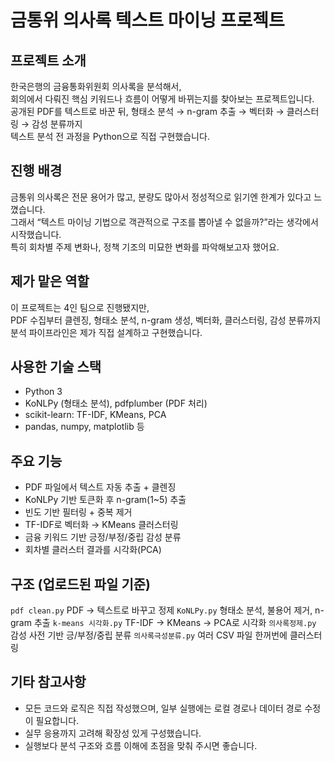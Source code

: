 # 금통위 의사록 텍스트 마이닝 프로젝트

## 프로젝트 소개

한국은행의 금융통화위원회 의사록을 분석해서,  
회의에서 다뤄진 핵심 키워드나 흐름이 어떻게 바뀌는지를 찾아보는 프로젝트입니다.  
공개된 PDF를 텍스트로 바꾼 뒤, 형태소 분석 → n-gram 추출 → 벡터화 → 클러스터링 → 감성 분류까지  
텍스트 분석 전 과정을 Python으로 직접 구현했습니다.

## 진행 배경

금통위 의사록은 전문 용어가 많고, 분량도 많아서 정성적으로 읽기엔 한계가 있다고 느꼈습니다.  
그래서 “텍스트 마이닝 기법으로 객관적으로 구조를 뽑아낼 수 없을까?”라는 생각에서 시작했습니다.  
특히 회차별 주제 변화나, 정책 기조의 미묘한 변화를 파악해보고자 했어요.

## 제가 맡은 역할

이 프로젝트는 4인 팀으로 진행됐지만,  
PDF 수집부터 클렌징, 형태소 분석, n-gram 생성, 벡터화, 클러스터링, 감성 분류까지  
분석 파이프라인은 제가 직접 설계하고 구현했습니다.

## 사용한 기술 스택

- Python 3
- KoNLPy (형태소 분석), pdfplumber (PDF 처리)
- scikit-learn: TF-IDF, KMeans, PCA
- pandas, numpy, matplotlib 등

## 주요 기능

- PDF 파일에서 텍스트 자동 추출 + 클렌징
- KoNLPy 기반 토큰화 후 n-gram(1~5) 추출
- 빈도 기반 필터링 + 중복 제거
- TF-IDF로 벡터화 → KMeans 클러스터링
- 금융 키워드 기반 긍정/부정/중립 감성 분류
- 회차별 클러스터 결과를 시각화(PCA)

## 구조 (업로드된 파일 기준)
`pdf clean.py`  PDF → 텍스트로 바꾸고 정제 
`KoNLPy.py` 형태소 분석, 불용어 제거, n-gram 추출 
`k-means 시각화.py` TF-IDF → KMeans → PCA로 시각화 
`의사록정제.py` 감성 사전 기반 긍/부정/중립 분류 
`의사록극성분류.py`  여러 CSV 파일 한꺼번에 클러스터링 

## 기타 참고사항

- 모든 코드와 로직은 직접 작성했으며, 일부 실행에는 로컬 경로나 데이터 경로 수정이 필요합니다.
- 실무 응용까지 고려해 확장성 있게 구성했습니다.
- 실행보다 분석 구조와 흐름 이해에 초점을 맞춰 주시면 좋습니다.

